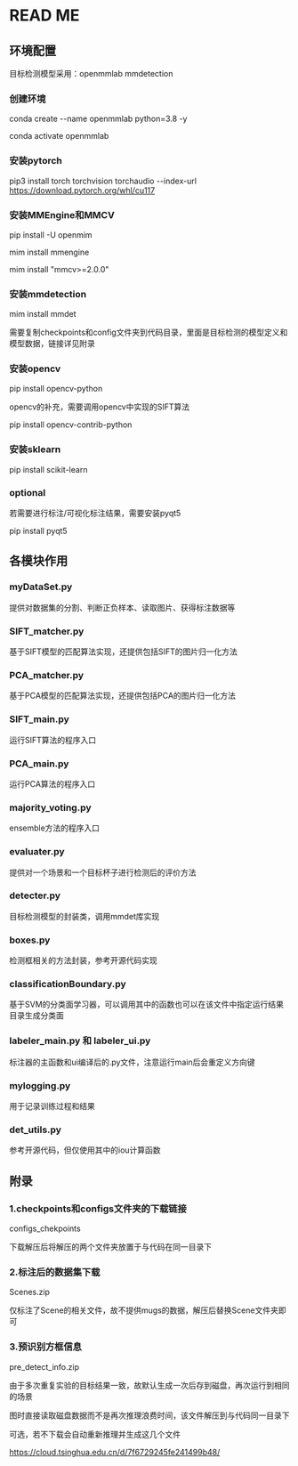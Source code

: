 # READ ME

## 环境配置

目标检测模型采用：openmmlab mmdetection

### 创建环境

conda create --name openmmlab python=3.8 -y

conda activate openmmlab

 

### 安装pytorch

pip3 install torch torchvision torchaudio --index-url https://download.pytorch.org/whl/cu117

 

### 安装MMEngine和MMCV

pip install -U openmim

mim install mmengine

mim install "mmcv>=2.0.0"

 

### 安装mmdetection

mim install mmdet

 

需要复制checkpoints和config文件夹到代码目录，里面是目标检测的模型定义和模型数据，链接详见附录



### 安装opencv

pip install opencv-python

opencv的补充，需要调用opencv中实现的SIFT算法

pip install opencv-contrib-python

 

### 安装sklearn

pip install scikit-learn



### optional

若需要进行标注/可视化标注结果，需要安装pyqt5

pip install pyqt5



## 各模块作用

### myDataSet.py

提供对数据集的分割、判断正负样本、读取图片、获得标注数据等

### SIFT_matcher.py

基于SIFT模型的匹配算法实现，还提供包括SIFT的图片归一化方法

### PCA_matcher.py

基于PCA模型的匹配算法实现，还提供包括PCA的图片归一化方法

### SIFT_main.py

运行SIFT算法的程序入口

### PCA_main.py

运行PCA算法的程序入口

### majority_voting.py

ensemble方法的程序入口

### evaluater.py

提供对一个场景和一个目标杯子进行检测后的评价方法

### detecter.py

目标检测模型的封装类，调用mmdet库实现

### boxes.py

检测框相关的方法封装，参考开源代码实现

### classificationBoundary.py

基于SVM的分类面学习器，可以调用其中的函数也可以在该文件中指定运行结果目录生成分类面

### labeler_main.py 和 labeler_ui.py

标注器的主函数和ui编译后的.py文件，注意运行main后会重定义方向键

### mylogging.py

用于记录训练过程和结果

### det_utils.py

参考开源代码，但仅使用其中的iou计算函数



## 附录

### 1.checkpoints和configs文件夹的下载链接

configs_chekpoints

下载解压后将解压的两个文件夹放置于与代码在同一目录下

### 2.标注后的数据集下载

Scenes.zip

仅标注了Scene的相关文件，故不提供mugs的数据，解压后替换Scene文件夹即可

### 3.预识别方框信息

pre_detect_info.zip

由于多次重复实验的目标结果一致，故默认生成一次后存到磁盘，再次运行到相同的场景

图时直接读取磁盘数据而不是再次推理浪费时间，该文件解压到与代码同一目录下

可选，若不下载会自动重新推理并生成这几个文件



https://cloud.tsinghua.edu.cn/d/7f6729245fe241499b48/
















